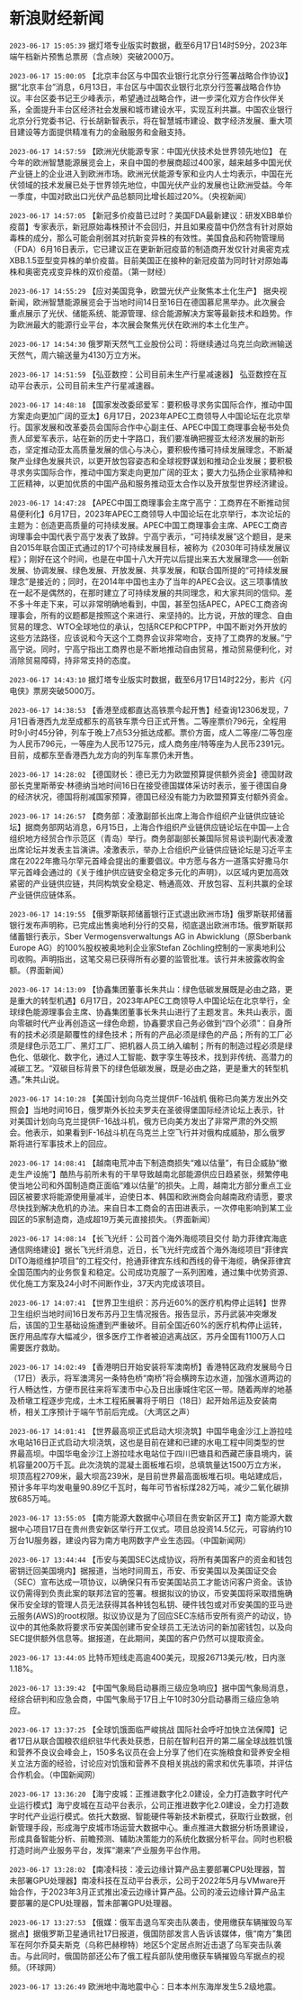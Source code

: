 # 新浪财经新闻
`2023-06-17 15:05:39` 据灯塔专业版实时数据，截至6月17日14时59分，2023年端午档新片预售总票房（含点映）突破2000万。

`2023-06-17 15:00:05` 【北京丰台区与中国农业银行北京分行签署战略合作协议】据“北京丰台”消息，6月13日，丰台区与中国农业银行北京分行签署战略合作协议。丰台区委书记王少峰表示，希望通过战略合作，进一步深化双方合作伙伴关系，全面提升丰台区经济社会发展和城市建设水平，实现互利共赢。中国农业银行北京分行党委书记、行长胡新智表示，将在智慧城市建设、数字经济发展、重大项目建设等方面提供精准有力的金融服务和金融支持。

`2023-06-17 14:57:59` 【欧洲光伏能源专家：中国光伏技术处世界领先地位】 在今年的欧洲智慧能源展览会上，来自中国的参展商超过400家，越来越多中国光伏产业链上的企业进入到欧洲市场。欧洲光伏能源专家和业内人士均表示，中国在光伏领域的技术发展已处于世界领先地位，中国光伏产业的发展也让欧洲受益。今年一季度，中国对欧出口光伏产品总额同比增长超过20%。（央视新闻）

`2023-06-17 14:57:05` 【新冠多价疫苗已过时？美国FDA最新建议：研发XBB单价疫苗】专家表示，新冠原始毒株预计不会回归，并且如果疫苗中仍然含有针对原始毒株的成分，那么可能会削弱其对抗新变异株的有效性。美国食品和药物管理局（FDA）6月16日表示，它已建议正在更新新冠疫苗的制造商开发仅针对奥密克戎XBB.1.5亚型变异株的单价疫苗。目前美国正在接种的新冠疫苗为同时针对原始毒株和奥密克戎变异株的双价疫苗。（第一财经）

`2023-06-17 14:55:29` 【应对美国竞争，欧盟光伏产业聚焦本土化生产】 据央视新闻，欧洲智慧能源展览会于当地时间14日至16日在德国慕尼黑举办。此次展会重点展示了光伏、储能系统、能源管理、综合能源解决方案等最新技术和趋势。作为欧洲最大的能源行业平台，本次展会聚焦光伏在欧洲的本土化生产。

`2023-06-17 14:54:30` 俄罗斯天然气工业股份公司：将继续通过乌克兰向欧洲输送天然气，周六输送量为4130万立方米。

`2023-06-17 14:51:59` 【弘亚数控：公司目前未生产行星减速器】 弘亚数控在互动平台表示，公司目前未生产行星减速器。

`2023-06-17 14:48:18` 【国家发改委邱爱军：要积极寻求务实国际合作，推动中国方案走向更加广阔的亚太】6月17日，2023年APEC工商领导人中国论坛在北京举行。国家发展和改革委员会国际合作中心副主任、APEC中国工商理事会秘书处负责人邱爱军表示，站在新的历史十字路口，我们要准确把握亚太经济发展的新形态，坚定推动亚太高质量发展的信心与决心，要积极传播可持续发展理念，不断凝聚产业绿色发展共识，以更开放包容姿态和全球视野谋划和推动企业发展；要积极寻求务实国际合作，推动中国方案走向更加广阔的亚太；要大力弘扬企业家精神和工匠精神，以更加优质的中国产品和服务推动亚太合作以及开放型世界经济建设。

`2023-06-17 14:47:28` 【APEC中国工商理事会主席宁高宁：工商界在不断推动贸易便利化】6月17日，2023年APEC工商领导人中国论坛在北京举行，本次论坛的主题为：创造更高质量的可持续发展。APEC中国工商理事会主席、APEC工商咨询理事会中国代表宁高宁发表了致辞。宁高宁表示，“可持续发展”这个题目，是来自2015年联合国正式通过的17个可持续发展目标，被称为《2030年可持续发展议程》；刚好在这个时间，也是在中国十八大开完以后提出来五大发展理念——创新发展、协调发展、绿色发展、开放发展、共享发展，和联合国所提的“可持续发展理念”是接近的；同时，在2014年中国也主办了当年的APEC会议。这三项事情放在一起不是偶然的，在那时建立了可持续发展的共同理念，和大家共同的信仰。差不多十年走下来，可以非常明确地看到，中国，甚至包括APEC，APEC工商咨询理事会，所有的议题都是按照这个来进行、来坚持的。比方说，开放的理念、自由贸易的理念、WTO全球地位的承认，包括RCEP和CPTPP，中国不断对外开放的这些方法路径，应该说和今天这个工商界会议非常吻合，支持了工商界的发展。”宁高宁说。同时，宁高宁指出工商界也是不断地推动自由贸易，推动贸易便利化，对消除贸易障碍，持非常支持的态度。

`2023-06-17 14:43:10` 据灯塔专业版实时数据，截至6月17日14时22分，影片《闪电侠》票房突破5000万。

`2023-06-17 14:38:53` 【香港至成都直达高铁票今起开售】经查询12306发现，7月1日香港西九龙至成都东的高铁车票今日正式开售。二等座票价796元，全程用时9小时45分钟，列车于晚上7点53分抵达成都。票价方面，成人二等座/二等包座为人民币796元，一等座为人民币1275元，成人商务座/特等座为人民币2391元。目前，成都东至香港西九龙方向的列车车票仍未开售。

`2023-06-17 14:28:02` 【德国财长：德已无力为欧盟预算提供额外资金】德国财政部长克里斯蒂安·林德纳当地时间16日在接受德国媒体采访时表示，鉴于德国自身的经济状况，德国将削减国家预算，德国已经没有能力为欧盟预算支付额外资金。

`2023-06-17 14:26:57` 【商务部：凌激副部长出席上海合作组织产业链供应链论坛】据商务部网站消息，6月15日，上海合作组织产业链供应链论坛在中国—上合组织地方经贸合作示范区（青岛）举行。商务部副部长兼国际贸易谈判副代表凌激出席论坛并发表主旨演讲。凌激表示，举办上合组织产业链供应链论坛是习近平主席在2022年撒马尔罕元首峰会提出的重要倡议。中方愿与各方一道落实好撒马尔罕元首峰会通过的《关于维护供应链安全稳定多元化的声明》，以区域内更加高效紧密的产业链供应链，共同构筑安全稳定、畅通高效、开放包容、互利共赢的全球产业链供应链体系。

`2023-06-17 14:19:55` 【俄罗斯联邦储蓄银行正式退出欧洲市场】俄罗斯联邦储蓄银行发布声明称，已完成出售奥地利分行的交易，彻底退出欧洲市场。俄罗斯联邦储蓄银行表示，Sber Vermogensverwaltungs AG in Abwicklung（原Sberbank Europe AG）的100%股权被奥地利企业家Stefan Zöchling控制的一家奥地利公司收购。声明指出，这笔交易已获得所有必要的监管批准。该行并未披露收购金额。（界面新闻）

`2023-06-17 14:13:09` 【协鑫集团董事长朱共山：绿色低碳发展既是必由之路，更是重大的转型机遇】6月17日，2023年APEC工商领导人中国论坛在北京举行，全球绿色能源理事会主席、协鑫集团董事长朱共山进行了主题发言。朱共山表示，面向零碳时代产业再创造这一绿色命题，协鑫要求自己务必做到“四个必须”：自身所有的技术必须是颠覆性的绿色技术；所有的产品必须是绿色的产品；所有的工厂必须是绿色示范工厂、黑灯工厂、把机器人员工纳入编制；所有的制造过程必须是绿色化、低碳化、数字化，通过人工智能、数字孪生等技术，找到非传统、高潜力的减碳工艺。“双碳目标背景下的绿色低碳发展，既是必由之路，更是重大的转型机遇。”朱共山说。

`2023-06-17 14:10:28` 【美国计划向乌克兰提供F-16战机 俄称已向美方发出外交照会】当地时间16日，俄罗斯外长拉夫罗夫在圣彼得堡国际经济论坛上表示，针对美国计划向乌克兰提供F-16战斗机，俄方已向美方发出了非常严肃的外交照会。他表示，如果看到F-16战斗机在乌克兰上空飞行并对俄构成威胁，那么俄罗斯将进行军事技术上的回应。

`2023-06-17 14:08:41` 【越南电荒冲击下制造商损失“难以估量”，有日企威胁“撤走生产设施”】酷热与前所未有的干旱导致越南北部能源供应日趋紧张，频繁停电使当地公司和外国制造商正面临“难以估量”的损失。上周，越南北方部分重点工业园区被要求将能源使用量减半，迫使日本、韩国和欧洲商会向越南政府请愿，要求尽快找到解决危机的办法。来自日本工商会的吉田进表示，一次停电影响到某工业园区的5家制造商，造成超19万美元直接损失。（界面新闻）

`2023-06-17 14:08:14` 【长飞光纤：公司首个海外海缆项目交付 助力菲律宾海底通信网络建设】据长飞光纤消息，近日，长飞光纤完成首个海外海缆项目“菲律宾DITO海缆维护项目”的工程交付，抢通菲律宾东线和西线的骨干海缆，确保菲律宾全国范围内的业务恢复和稳定。公司成功克服了一系列困难，通过集中优势资源、优化施工方案及24小时不间断作业，37天内完成该项目。

`2023-06-17 14:07:41` 【世界卫生组织：苏丹近60%的医疗机构停止运转】世界卫生组织当地时间16日发布苏丹卫生情况报告。报告显示，苏丹武装冲突爆发后，该国的卫生基础设施遭到严重破坏。目前全国近60%的医疗机构停止运转，医疗用品库存大幅减少，很多医疗工作者被迫逃离战区，苏丹全国有1100万人口需要医疗救助。

`2023-06-17 14:02:49` 【香港明日开始安装将军澳南桥】香港特区政府发展局今日（17日）表示，将军澳湾另一条特色桥“南桥”将会横跨东边水道，加强水道两边的行人畅达性，方便市民往来将军澳市中心及日出康城住宅区一带。随着两岸的地基及桥墩工程逐步完成，土木工程拓展署将于明日（18日）起开始吊运及安装南桥，相关工序预计于端午节前后完成。（大湾区之声）

`2023-06-17 14:01:41` 【世界最高坝正式启动大坝浇筑】中国华电金沙江上游拉哇水电站16日正式启动大坝浇筑，这也是目前在建和已建的水电工程中同类型的世界最高坝。中国华电金沙江上游拉哇水电站位于四川巴塘县和西藏芒康县境内，装机容量200万千瓦。此次浇筑的混凝土面板堆石坝，总填筑量达1500万立方米，坝顶高程2709米，最大坝高239米，是目前世界最高面板堆石坝。电站建成后，预计多年平均发电量90.89亿千瓦时，每年可节省标煤282万吨，减少二氧化碳排放685万吨。

`2023-06-17 13:55:05` 【南方能源大数据中心项目在贵安新区开工】南方能源大数据中心项目17日在贵州贵安新区举行开工仪式。项目总投资14.5亿元，可容纳约10万台1U服务器，建设内容为南方电网数字产业生态园。（中国新闻网）

`2023-06-17 13:44:44` 【币安与美国SEC达成协议，将所有美国客户的资金和钱包密钥迁回美国境内】据报道，当地时间周五，币安、币安美国以及美国证交会（SEC）宣布达成一项协议，以确保只有币安美国站员工才能访问客户资金。该协议仍需得到负责此案的联邦法官的签署。根据拟议的协议，币安美国将采取措施确保币安全球的管理人员无法获得其各种钱包私钥、硬件钱包或对币安美国的亚马逊云服务(AWS)的root权限。拟议协议是为了回应SEC冻结币安所有资产的动议，协议中的其他条款将要求币安美国创建币安全球员工无法访问的新加密钱包，以及向SEC提供额外信息等。据报道，在此期间，美国的客户仍然可以提取资金。

`2023-06-17 13:44:05` 比特币短线走高逾400美元，现报26713美元/枚，日内涨1.18%。

`2023-06-17 13:39:42` 【中国气象局启动暴雨三级应急响应】据中国气象局消息，经综合研判和应急会商，中国气象局于17日上午10时30分启动暴雨三级应急响应。

`2023-06-17 13:37:25` 【全球饥饿面临严峻挑战 国际社会呼吁加快立法保障】记者17日从联合国粮农组织驻华代表处获悉，日前在智利召开的第二届全球战胜饥饿和营养不良议会峰会上，150多名议员在会上分享了他们在实施粮食和营养安全相关立法方面的经验，讨论应对饥饿和营养不良相关挑战的需求和优先事项，并评估合作机会。（中国新闻网）

`2023-06-17 13:36:20` 【海宁皮城：正推进数字化2.0建设，全力打造数字时代产业运行模式】海宁皮城在互动平台表示，公司正推进数字化2.0建设，全力打造数字时代产业运行模式。依托大数据、智能硬件等新技术新模式，获取行业数据，创新管理手段，形成海宁皮城市场运营大数据中心。重点推进大数据分析场景建设，形成具备智能分析、前瞻预测、辅助决策能力的系统化数据分析平台。同时也积极打造时尚产业服务平台，发挥“潮来”产业服务平台作用。

`2023-06-17 13:28:02` 【南凌科技：凌云边缘计算产品主要部署CPU处理器，暂未部署GPU处理器】南凌科技在互动平台表示，公司于2022年5月与VMware开始合作，于2023年3月正式推出凌云边缘计算产品。公司的凌云边缘计算产品主要部署的是CPU处理器，暂未部署GPU处理器。

`2023-06-17 13:27:53` 【俄媒：俄军击退乌军突击队袭击，使用缴获车辆摧毁乌军据点】据俄罗斯卫星通讯社17日报道，俄国防部发言人告诉该媒体，俄“南方”集团军在阿尔乔莫夫斯克（乌称巴赫穆特）地区5个定居点附近击退了乌军突击队袭击。与此同时，俄国防部还公布了俄工程兵部队使用缴获车辆摧毁乌军据点的视频。（环球网）

`2023-06-17 13:26:49` 欧洲地中海地震中心：日本本州东海岸发生5.2级地震。

